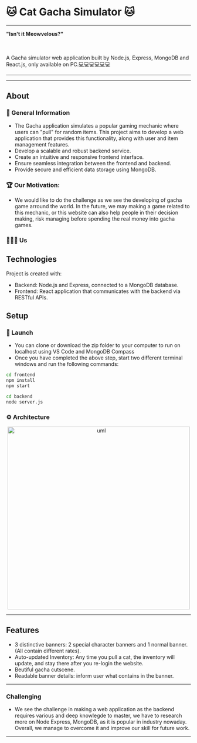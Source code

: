 # 🐱 ️Cat Gacha Simulator 🐱

---
 <b> "Isn't it Meowvelous?" </b>
</p>
    <br>
    <br>
A Gacha simulator web application built by Node.js, Express, MongoDB and React.js, only available on PC.💻💻💻💻💻💻
</p>

---


---

## About

### 📌 General Information
- The Gacha application simulates a popular gaming mechanic where users can "pull" for random items. This project aims to develop a web application that provides this functionality, along with user and item management features.
- Develop a scalable and robust backend service.
- Create an intuitive and responsive frontend interface.
- Ensure seamless integration between the frontend and backend.
- Provide secure and efficient data storage using MongoDB.

### 🏆 Our Motivation:
- We would like to do the challenge as we see the developing of gacha game arround the world. In the future, we may making a game related to this mechanic, or this website can also help people in their decision making, risk managing before spending the real money into gacha games.
### 👨‍👦‍👦 Us


## Technologies

Project is created with:
- Backend: Node.js and Express, connected to a MongoDB database.
- Frontend: React application that communicates with the backend via RESTful APIs.
## Setup


### 🔑 Launch
- You can clone or download the zip folder to your computer to run on localhost using VS Code and MongoDB Compass
- Once you have completed the above step, start two different terminal windows and run the following commands:
```bash
cd frontend
npm install
npm start
```
```bash
cd backend
node server.js
```

### ⚙ Architecture

<p align="center"> 
<img width="497" alt="uml" src="https://github.com/Litaaya/Gacha-Simulator/assets/99407775/3c6c0e33-ce56-4ad2-8945-66cd18e6b7b3">
</p>

---

## Features

- 3 distinctive banners: 2 special character banners and 1 normal banner. (All contain different rates).
- Auto-updated Inventory: Any time you pull a cat, the inventory will update, and stay there after you re-login the website.
- Beutiful gacha cutscene.
- Readable banner details: inform user what contains in the banner. 

---


### Challenging
- We see the challenge in making a web application as the backend requires various and deep knowlegde to master, we have to research more on Node Express, MongoDB, as it is popular in industry nowaday. Overall, we manage to overcome it and improve our skill for future work.

---

